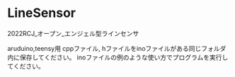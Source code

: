 # LineSensor
2022RCJ_オープン_エンジェル型ラインセンサ

aruduino,teensy用
cppファイル, hファイルをinoファイルがある同じフォルダ内に保存してください。
inoファイルの例のような使い方でプログラムを実行してください。

